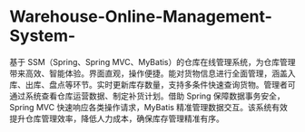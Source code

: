 # Warehouse-Online-Management-System-
基于 SSM（Spring、Spring MVC、MyBatis）的仓库在线管理系统，为仓库管理带来高效、智能体验。界面直观，操作便捷。能对货物信息进行全面管理，涵盖入库、出库、盘点等环节。实时更新库存数量，支持多条件快速查询货物。管理者可通过系统查看仓库运营数据、制定补货计划。借助 Spring 保障数据事务安全，Spring MVC 快速响应各类操作请求，MyBatis 精准管理数据交互。该系统有效提升仓库管理效率，降低人力成本，确保库存管理精准有序。 
